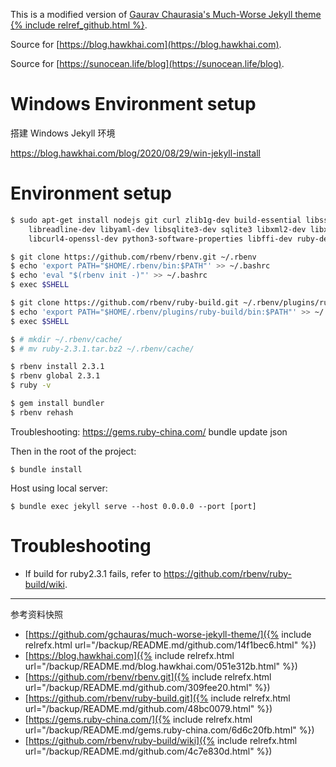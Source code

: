 This is a modified version of [Gaurav Chaurasia's Much-Worse Jekyll theme {% include relref_github.html %}](https://github.com/gchauras/much-worse-jekyll-theme/).

Source for [https://blog.hawkhai.com](https://blog.hawkhai.com).

Source for [https://sunocean.life/blog](https://sunocean.life/blog).


# Windows Environment setup

搭建 Windows Jekyll 环境

<https://blog.hawkhai.com/blog/2020/08/29/win-jekyll-install>


# Environment setup

```bash
$ sudo apt-get install nodejs git curl zlib1g-dev build-essential libssl-dev \
    libreadline-dev libyaml-dev libsqlite3-dev sqlite3 libxml2-dev libxslt1-dev \
    libcurl4-openssl-dev python3-software-properties libffi-dev ruby-dev

$ git clone https://github.com/rbenv/rbenv.git ~/.rbenv
$ echo 'export PATH="$HOME/.rbenv/bin:$PATH"' >> ~/.bashrc
$ echo 'eval "$(rbenv init -)"' >> ~/.bashrc
$ exec $SHELL

$ git clone https://github.com/rbenv/ruby-build.git ~/.rbenv/plugins/ruby-build
$ echo 'export PATH="$HOME/.rbenv/plugins/ruby-build/bin:$PATH"' >> ~/.bashrc
$ exec $SHELL

$ # mkdir ~/.rbenv/cache/
$ # mv ruby-2.3.1.tar.bz2 ~/.rbenv/cache/

$ rbenv install 2.3.1
$ rbenv global 2.3.1
$ ruby -v

$ gem install bundler
$ rbenv rehash
```

Troubleshooting:
https://gems.ruby-china.com/
bundle update json

Then in the root of the project:

```
$ bundle install
```

Host using local server:

```
$ bundle exec jekyll serve --host 0.0.0.0 --port [port]
```


# Troubleshooting

- If build for ruby2.3.1 fails, refer to <https://github.com/rbenv/ruby-build/wiki>.

<hr class='reviewline'/>
<p class='reviewtip'><script type='text/javascript' src='{% include relref.html url="/assets/reviewjs/README.md.js" %}'></script></p>
<font class='ref_snapshot'>参考资料快照</font>

- [https://github.com/gchauras/much-worse-jekyll-theme/]({% include relrefx.html url="/backup/README.md/github.com/14f1bec6.html" %})
- [https://blog.hawkhai.com]({% include relrefx.html url="/backup/README.md/blog.hawkhai.com/051e312b.html" %})
- [https://github.com/rbenv/rbenv.git]({% include relrefx.html url="/backup/README.md/github.com/309fee20.html" %})
- [https://github.com/rbenv/ruby-build.git]({% include relrefx.html url="/backup/README.md/github.com/48bc0079.html" %})
- [https://gems.ruby-china.com/]({% include relrefx.html url="/backup/README.md/gems.ruby-china.com/6d6c20fb.html" %})
- [https://github.com/rbenv/ruby-build/wiki]({% include relrefx.html url="/backup/README.md/github.com/4c7e830d.html" %})
